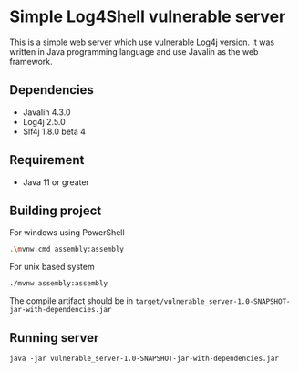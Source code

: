 # Simple Log4Shell vulnerable server

This is a simple web server which use vulnerable Log4j version. It was written in Java programming language and use Javalin as the web framework.

## Dependencies

* Javalin 4.3.0
* Log4j 2.5.0
* Slf4j 1.8.0 beta 4


## Requirement

* Java 11 or greater

## Building project

For windows using PowerShell

```sh
.\mvnw.cmd assembly:assembly
```

For unix based system
```sh
./mvnw assembly:assembly
```

The compile artifact should be in `target/vulnerable_server-1.0-SNAPSHOT-jar-with-dependencies.jar`

## Running server

```
java -jar vulnerable_server-1.0-SNAPSHOT-jar-with-dependencies.jar
```
